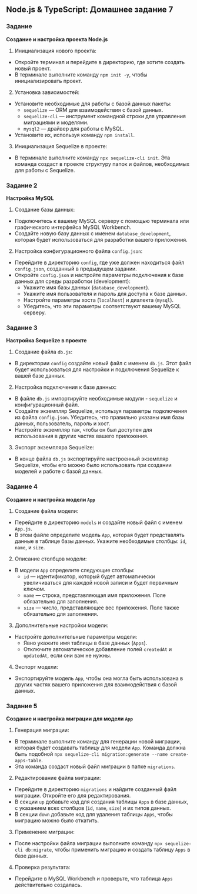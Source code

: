## Node.js & TypeScript: Домашнее задание 7

### Задание

**Создание и настройка проекта Node.js**

1. Инициализация нового проекта:

- Откройте терминал и перейдите в директорию, где хотите создать новый проект.
- В терминале выполните команду `npm init -y`, чтобы инициализировать проект.

2. Установка зависимостей:

- Установите необходимые для работы с базой данных пакеты:
  - `sequelize` — ORM для взаимодействия с базой данных.
  - `sequelize-cli` — инструмент командной строки для управления миграциями и моделями.
  - `mysql2` — драйвер для работы с MySQL.
- Установите их, используя команду `npm install`.

3. Инициализация Sequelize в проекте:

- В терминале выполните команду `npx sequelize-cli init`. Эта команда создаст в проекте структуру папок и файлов, необходимых для работы с Sequelize.

### Задание 2

**Настройка MySQL**

1. Создание базы данных:

- Подключитесь к вашему MySQL серверу с помощью терминала или графического интерфейса MySQL Workbench.
- Создайте новую базу данных с именем `database_development`, которая будет использоваться для разработки вашего приложения.

2. Настройка конфигурационного файла `config.json`:

- Перейдите в директорию `config`, где уже должен находиться файл `config.json`, созданный в предыдущем задании.
- Откройте `config.json` и настройте параметры подключения к базе данных для среды разработки (development):
  - Укажите имя базы данных (`database_development`).
  - Укажите имя пользователя и пароль для доступа к базе данных.
  - Настройте параметры хоста (`localhost`) и диалекта (`mysql`).
  - Убедитесь, что эти параметры соответствуют вашему MySQL серверу.

### Задание 3

**Настройка Sequelize в проекте**

1. Создание файла `db.js`:

- В директории `config` создайте новый файл с именем `db.js`. Этот файл будет использоваться для настройки и подключения Sequelize к вашей базе данных.

2. Настройка подключения к базе данных:

- В файле `db.js` импортируйте необходимые модули - `sequelize` и конфигурационный файл.
- Создайте экземпляр Sequelize, используя параметры подключения из файла `config.json`. Убедитесь, что правильно указаны имя базы данных, пользователь, пароль и хост.
- Настройте экземпляр так, чтобы он был доступен для использования в других частях вашего приложения.

3. Экспорт экземпляра Sequelize:

- В конце файла `db.js` экспортируйте настроенный экземпляр Sequelize, чтобы его можно было использовать при создании моделей и работе с базой данных.

### Задание 4

**Создание и настройка модели `App`**

1. Создание файла модели:

- Перейдите в директорию `models` и создайте новый файл с именем `App.js`.
- В этом файле определите модель `App`, которая будет представлять данные в таблице базы данных. Укажите необходимые столбцы: `id`, `name`, и `size`.

2. Описание столбцов модели:

- В модели `App` определите следующие столбцы:
  - `id` — идентификатор, который будет автоматически увеличиваться для каждой новой записи и будет первичным ключом.
  - `name` — строка, представляющая имя приложения. Поле обязательно для заполнения.
  - `size` — число, представляющее вес приложения. Поле также обязательно для заполнения.

3. Дополнительные настройки модели:

- Настройте дополнительные параметры модели:
  - Явно укажите имя таблицы в базе данных (`Apps`).
  - Отключите автоматическое добавление полей `createdAt` и `updatedAt`, если они вам не нужны.

4. Экспорт модели:

- Экспортируйте модель `App`, чтобы она могла быть использована в других частях вашего приложения для взаимодействия с базой данных.

### Задание 5

**Создание и настройка миграции для модели `App`**

1. Генерация миграции:

- В терминале выполните команду для генерации новой миграции, которая будет создавать таблицу для модели `App`. Команда должна быть подобной `npx sequelize-cli migration:generate --name create-apps-table`.
- Эта команда создаст новый файл миграции в папке `migrations`.

2. Редактирование файла миграции:

- Перейдите в директорию `migrations` и найдите созданный файл миграции. Откройте его для редактирования.
- В секции `up` добавьте код для создания таблицы `Apps` в базе данных, с указанием всех столбцов (`id`, `name`, `size`) и их типов данных.
- В секции `down` добавьте код для удаления таблицы `Apps`, чтобы миграцию можно было откатить.

3. Применение миграции:

- После настройки файла миграции выполните команду `npx sequelize-cli db:migrate`, чтобы применить миграцию и создать таблицу `Apps` в базе данных.

4. Проверка результата:

- Перейдите в MySQL Workbench и проверьте, что таблица `Apps` действительно создалась.

